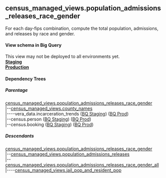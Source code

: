 ## census_managed_views.population_admissions_releases_race_gender

For each day-fips combination,
compute the total population, admissions, and releases by race and gender.


#### View schema in Big Query
This view may not be deployed to all environments yet.<br/>
[**Staging**](https://console.cloud.google.com/bigquery?pli=1&p=recidiviz-staging&page=table&project=recidiviz-staging&d=census_managed_views&t=population_admissions_releases_race_gender)
<br/>
[**Production**](https://console.cloud.google.com/bigquery?pli=1&p=recidiviz-123&page=table&project=recidiviz-123&d=census_managed_views&t=population_admissions_releases_race_gender)
<br/>

#### Dependency Trees

##### Parentage
[census_managed_views.population_admissions_releases_race_gender](../census_managed_views/population_admissions_releases_race_gender.md) <br/>
|--[census_managed_views.county_names](../census_managed_views/county_names.md) <br/>
|----vera_data.incarceration_trends ([BQ Staging](https://console.cloud.google.com/bigquery?pli=1&p=recidiviz-staging&page=table&project=recidiviz-staging&d=vera_data&t=incarceration_trends)) ([BQ Prod](https://console.cloud.google.com/bigquery?pli=1&p=recidiviz-123&page=table&project=recidiviz-123&d=vera_data&t=incarceration_trends)) <br/>
|--census.person ([BQ Staging](https://console.cloud.google.com/bigquery?pli=1&p=recidiviz-staging&page=table&project=recidiviz-staging&d=census&t=person)) ([BQ Prod](https://console.cloud.google.com/bigquery?pli=1&p=recidiviz-123&page=table&project=recidiviz-123&d=census&t=person)) <br/>
|--census.booking ([BQ Staging](https://console.cloud.google.com/bigquery?pli=1&p=recidiviz-staging&page=table&project=recidiviz-staging&d=census&t=booking)) ([BQ Prod](https://console.cloud.google.com/bigquery?pli=1&p=recidiviz-123&page=table&project=recidiviz-123&d=census&t=booking)) <br/>


##### Descendants
[census_managed_views.population_admissions_releases_race_gender](../census_managed_views/population_admissions_releases_race_gender.md) <br/>
|--[census_managed_views.population_admissions_releases](../census_managed_views/population_admissions_releases.md) <br/>
|--[census_managed_views.population_admissions_releases_race_gender_all](../census_managed_views/population_admissions_releases_race_gender_all.md) <br/>
|----[census_managed_views.jail_pop_and_resident_pop](../census_managed_views/jail_pop_and_resident_pop.md) <br/>


